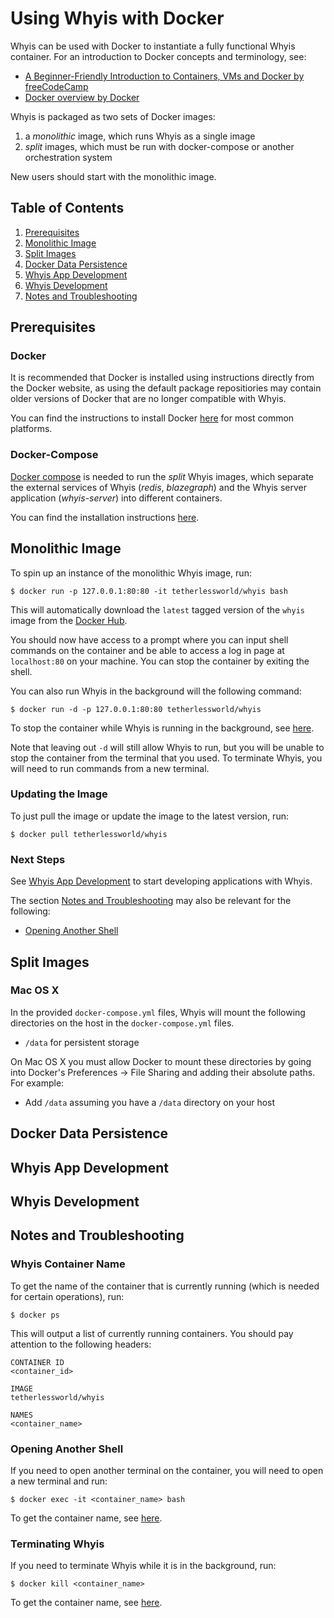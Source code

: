# Using Whyis with Docker

Whyis can be used with Docker to instantiate a fully functional Whyis container. For an introduction to Docker concepts and terminology, see:
- [A Beginner-Friendly Introduction to Containers, VMs and Docker by freeCodeCamp](https://medium.freecodecamp.org/a-beginner-friendly-introduction-to-containers-vms-and-docker-79a9e3e119b)
- [Docker overview by Docker](https://docs.docker.com/engine/docker-overview/)

Whyis is packaged as two sets of Docker images:

1. a *monolithic* image, which runs Whyis as a single image
2. *split* images, which must be run with docker-compose or another orchestration system

New users should start with the monolithic image.

## Table of Contents
1. [Prerequisites](#prequisites)
2. [Monolithic Image](#monolithic-image)
3. [Split Images](#split-images)
4. [Docker Data Persistence](#docker-data-persistence)
5. [Whyis App Development](#whyis-app-development)
6. [Whyis Development](#whyis-development)
7. [Notes and Troubleshooting](#notes-and-troubleshooting)

## Prerequisites
### Docker
It is recommended that Docker is installed using instructions directly from the Docker website, as using the default package repositiories may contain older versions of Docker that are no longer compatible with Whyis.

You can find the instructions to install Docker [here](https://docs.docker.com/install/) for most common platforms.

### Docker-Compose
[Docker compose](https://docs.docker.com/compose/) is needed to run the *split* Whyis images, which separate the external services of Whyis (*redis*, *blazegraph*) and the Whyis server application (*whyis-server*) into different containers.

You can find the installation instructions [here](https://docs.docker.com/compose/install/).

## Monolithic Image
To spin up an instance of the monolithic Whyis image, run:
```shell
$ docker run -p 127.0.0.1:80:80 -it tetherlessworld/whyis bash
```
This will automatically download the `latest` tagged version of the `whyis` image from the [Docker Hub](https://hub.docker.com/r/tetherlessworld/whyis/).

You should now have access to a prompt where you can input shell commands on the container and be able to access a log in page at `localhost:80` on your machine. You can stop the container by exiting the shell. 

You can also run Whyis in the background will the following command:
```shell
$ docker run -d -p 127.0.0.1:80:80 tetherlessworld/whyis
```
To stop the container while Whyis is running in the background, see [here](#terminating-whyis).

Note that leaving out `-d` will still allow Whyis to run, but you will be unable to stop the container from the terminal that you used. To terminate Whyis, you will need to run commands from a new terminal.

### Updating the Image
To just pull the image or update the image to the latest version, run:

```shell
$ docker pull tetherlessworld/whyis
```

### Next Steps
See [Whyis App Development](#whyis-app-development) to start developing applications with Whyis.

The section [Notes and Troubleshooting](#notes-and-troubleshooting) may also be relevant for the following:
* [Opening Another Shell](#opening-another-shell)

## Split Images

### Mac OS X
In the provided `docker-compose.yml` files, Whyis will mount the following directories on the host in the `docker-compose.yml` files.
* `/data` for persistent storage

On Mac OS X you must allow Docker to mount these directories by going into Docker's Preferences -> File Sharing and adding their absolute paths. For example:
* Add `/data` assuming you have a `/data` directory on your host

## Docker Data Persistence

## Whyis App Development

## Whyis Development

## Notes and Troubleshooting
### Whyis Container Name
To get the name of the container that is currently running (which is needed for certain operations), run:
```shell
$ docker ps
```

This will output a list of currently running containers. You should pay attention to the following headers:
```
CONTAINER ID
<container_id>

IMAGE
tetherlessworld/whyis

NAMES
<container_name>
```

### Opening Another Shell
If you need to open another terminal on the container, you will need to open a new terminal and run:
```
$ docker exec -it <container_name> bash
```
To get the container name, see [here](#whyis-container-name).

### Terminating Whyis
If you need to terminate Whyis while it is in the background, run:
```
$ docker kill <container_name>
```
To get the container name, see [here](#whyis-container-name).


